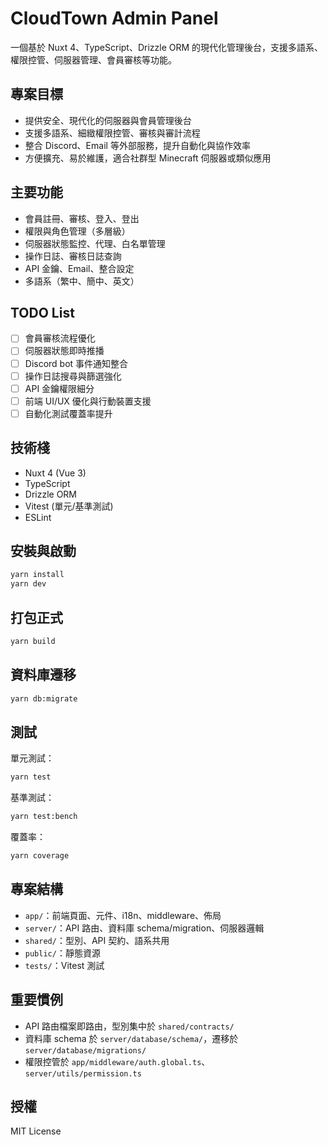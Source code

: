 # CloudTown Admin Panel

一個基於 Nuxt 4、TypeScript、Drizzle ORM 的現代化管理後台，支援多語系、權限控管、伺服器管理、會員審核等功能。

## 專案目標

- 提供安全、現代化的伺服器與會員管理後台
- 支援多語系、細緻權限控管、審核與審計流程
- 整合 Discord、Email 等外部服務，提升自動化與協作效率
- 方便擴充、易於維護，適合社群型 Minecraft 伺服器或類似應用

## 主要功能

- 會員註冊、審核、登入、登出
- 權限與角色管理（多層級）
- 伺服器狀態監控、代理、白名單管理
- 操作日誌、審核日誌查詢
- API 金鑰、Email、整合設定
- 多語系（繁中、簡中、英文）

## TODO List

- [ ] 會員審核流程優化
- [ ] 伺服器狀態即時推播
- [ ] Discord bot 事件通知整合
- [ ] 操作日誌搜尋與篩選強化
- [ ] API 金鑰權限細分
- [ ] 前端 UI/UX 優化與行動裝置支援
- [ ] 自動化測試覆蓋率提升

## 技術棧

- Nuxt 4 (Vue 3)
- TypeScript
- Drizzle ORM
- Vitest (單元/基準測試)
- ESLint

## 安裝與啟動

```bash
yarn install
yarn dev
```

## 打包正式

```bash
yarn build
```

## 資料庫遷移

```bash
yarn db:migrate
```

## 測試

單元測試：

```bash
yarn test
```

基準測試：

```bash
yarn test:bench
```

覆蓋率：

```bash
yarn coverage
```

## 專案結構

- `app/`：前端頁面、元件、i18n、middleware、佈局
- `server/`：API 路由、資料庫 schema/migration、伺服器邏輯
- `shared/`：型別、API 契約、語系共用
- `public/`：靜態資源
- `tests/`：Vitest 測試

## 重要慣例

- API 路由檔案即路由，型別集中於 `shared/contracts/`
- 資料庫 schema 於 `server/database/schema/`，遷移於 `server/database/migrations/`
- 權限控管於 `app/middleware/auth.global.ts`、`server/utils/permission.ts`

## 授權

MIT License
